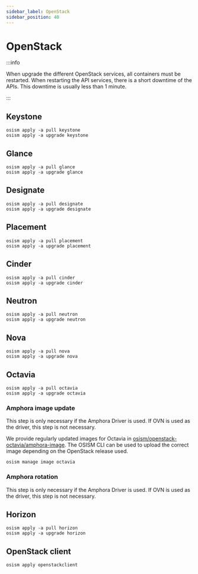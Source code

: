 ```yaml
---
sidebar_label: OpenStack
sidebar_position: 40
---
```


# OpenStack

:::info

When upgrade the different OpenStack services, all containers must be
restarted. When restarting the API services, there is a short downtime
of the APIs. This downtime is usually less than 1 minute.

:::

## Keystone

```
osism apply -a pull keystone
osism apply -a upgrade keystone
```

## Glance

```
osism apply -a pull glance
osism apply -a upgrade glance
```

## Designate

```
osism apply -a pull designate
osism apply -a upgrade designate
```

## Placement

```
osism apply -a pull placement
osism apply -a upgrade placement
```

## Cinder

```
osism apply -a pull cinder
osism apply -a upgrade cinder
```

## Neutron

```
osism apply -a pull neutron
osism apply -a upgrade neutron
```

## Nova

```
osism apply -a pull nova
osism apply -a upgrade nova
```

## Octavia

```
osism apply -a pull octavia
osism apply -a upgrade octavia
```
### Amphora image update

This step is only necessary if the Amphora Driver is used. If OVN is used as the driver,
this step is not necessary.

We provide regularly updated images for Octavia in
[osism/openstack-octavia/amphora-image](https://github.com/osism/openstack-octavia-amphora-image).
The OSISM CLI can be used to upload the correct image depending on the OpenStack release
used.

```
osism manage image octavia
```

### Amphora rotation

This step is only necessary if the Amphora Driver is used. If OVN is used as the driver,
this step is not necessary.

## Horizon

```
osism apply -a pull horizon
osism apply -a upgrade horizon
```

## OpenStack client

```
osism apply openstackclient
```
